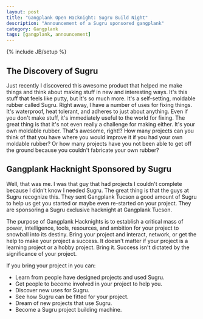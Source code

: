 ```yaml
---
layout: post
title: "Gangplank Open Hacknight: Sugru Build Night"
description: "Announcement of a Sugru sponsored gangplank"
category: Gangplank
tags: [gangplank, announcement]
---
```

{% include JB/setup %}

## The Discovery of Sugru

Just recently I discovered this awesome product that helped me make
things and think about making stuff in new and interesting ways. It's
this stuff that feels like putty, but it's so much more. It's a
self-setting, moldable rubber called Sugru. Right away, I have a
number of uses for fixing things. It's waterproof, heat tolerant, and
adheres to just about anything. Even if you don't make stuff, it's
immediately useful to the world for fixing. The great thing is that
it's not even really a challenge for making either. It's your own
moldable rubber. That's awesome, right!? How many projects can you
think of that you have where you would improve it if you had your own
moldable rubber? Or how many projects have you not been able to get
off the ground because you couldn't fabricate your own rubber?

## Gangplank Hacknight Sponsored by Sugru

Well, that was me. I was that guy that had projects I couldn't
complete because I didn't know I needed Sugru. The great thing is that
the guys at Sugru recognize this. They sent Gangplank Tucson a good
amount of Sugru to help us get you started or maybe even re-started on
your project. They are sponsoring a Sugru exclusive hacknight at
Gangplank Tucson.

The purpose of Gangplank Hacknights is to establish a critical mass of
power, intelligence, tools, resources, and ambition for your project to snowball into
its destiny. Bring your project and interact, network, or get the help
to make your project a success. It doesn't matter if your project is a
learning project or a hobby project. Bring it. Success isn't dictated
by the significance of your project. 

If you bring your project in you can:

* Learn from people have designed projects and used Sugru.
* Get people to become involved in your project to help you.
* Discover new uses for Sugru.
* See how Sugru can be fitted for your project.
* Dream of new projects that use Sugru.
* Become a Sugru project building machine.
